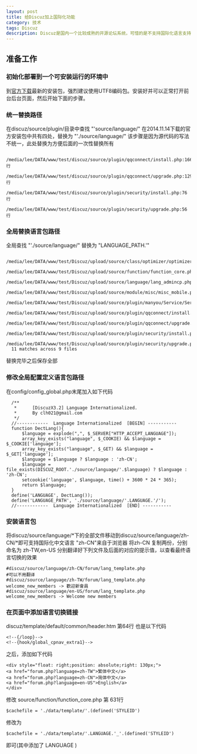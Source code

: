 ```yaml
---
layout: post
title: 给Discuz加上国际化功能
category: 技术
tags: Discuz
description: Discuz是国内一个比较成熟的开源论坛系统，可惜的是不支持国际化语言支持
---
```


## 准备工作

### 初始化部署到一个可安装运行的环境中

到[官方下载](http://download.comsenz.com/DiscuzX/3.2/Discuz_X3.2_SC_UTF8.zip)最新的安装包，强烈建议使用UTF8编码包。安装好并可以正常打开前台后台页面，然后开始下面的步骤。

### 统一替换路径

在discuz/source/plugin/目录中查找 "'source/language/"
在2014.11.14下载的官方安装包中共有四处，替换为 "'./source/language/"
该步骤是因为源代码的写法不统一，此处替换为方便后面的一次性替换所有


      /media/lee/DATA/www/test/discuz/source/plugin/qqconnect/install.php:166行
      /media/lee/DATA/www/test/discuz/source/plugin/qqconnect/upgrade.php:129行
      /media/lee/DATA/www/test/discuz/source/plugin/security/install.php:76行
      /media/lee/DATA/www/test/discuz/source/plugin/security/upgrade.php:56行


### 全局替换语言包路径

全局查找 "'./source/language/" 替换为 "LANGUAGE_PATH.'"


      /media/lee/DATA/www/test/Discuz/upload/source/class/optimizer/optimizer_setting.php
      /media/lee/DATA/www/test/Discuz/upload/source/function/function_core.php
      /media/lee/DATA/www/test/Discuz/upload/source/language/lang_admincp.php
      /media/lee/DATA/www/test/Discuz/upload/source/module/misc/misc_mobile.php
      /media/lee/DATA/www/test/Discuz/upload/source/plugin/manyou/Service/Server/Security.php
      /media/lee/DATA/www/test/Discuz/upload/source/plugin/qqconnect/install.php
      /media/lee/DATA/www/test/Discuz/upload/source/plugin/qqconnect/upgrade.php
      /media/lee/DATA/www/test/Discuz/upload/source/plugin/security/install.php
      /media/lee/DATA/www/test/Discuz/upload/source/plugin/security/upgrade.php
      11 matches across 9 files

替换完毕之后保存全部

### 修改全局配置定义语言包路径

在config/config_global.php末尾加入如下代码

      /**
       *      [DiscuzX3.2] Language Internationalized.
       *      By clh021@gmail.com
       */
      //------------  Language Internationalized  [BEGIN] -----------
      function DectLang(){
          $language = explode(",", $_SERVER["HTTP_ACCEPT_LANGUAGE"]);
          array_key_exists("language", $_COOKIE) && $language = $_COOKIE['language'];
          array_key_exists("language", $_GET) && $language = $_GET['language'];
          $language = $language ? $language : 'zh-CN';
          $language = file_exists(DISCUZ_ROOT.'./source/language/'.$language) ? $language : 'zh-CN';
          setcookie('language', $language, time() + 3600 * 24 * 365);
          return $language;
      }
      define('LANGUAGE', DectLang());
      define('LANGUAGE_PATH', './source/language/'.LANGUAGE.'/');
      //------------  Language Internationalized  [END] -----------


### 安装语言包

将discuz/source/language/*下的全部文件移动到discuz/source/language/zh-CN/*即可支持国际化中文语言
"zh-CN"来自于浏览器
将zh-CN 复制两份，分别命名为 zh-TW,en-US
分别翻译好下列文件及后面的对应的提示值，以查看最终语言切换的效果

    #discuz/source/language/zh-CN/forum/lang_template.php
    #可以不用翻译
    #discuz/source/language/zh-TW/forum/lang_template.php
    welcome_new_members -> 歡迎新會員
    #discuz/source/language/en-US/forum/lang_template.php
    welcome_new_members -> Welcome new members


### 在页面中添加语言切换链接

discuz/template/default/common/header.htm 第64行  也是以下代码

    <!--{/loop}-->
    <!--{hook/global_cpnav_extra1}-->

之后，添加如下代码

    <div style="float: right;position: absolute;right: 130px;">
    <a href="forum.php?language=zh-TW">繁体中文</a>
    <a href="forum.php?language=zh-CN">简体中文</a>
    <a href="forum.php?language=en-US">English</a>
    </div>

修改 source/function/function_core.php 第 631行

    $cachefile = './data/template/'.(defined('STYLEID')

修改为

    $cachefile = './data/template/'.LANGUAGE.'_'.(defined('STYLEID')

即可(其中添加了 LANGUAGE )
